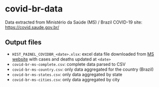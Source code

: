 # covid-br-data

Data extracted from Ministério da Saúde (MS) / Brazil COVID-19 site: https://covid.saude.gov.br/

## Output files

- `HIST_PAINEL_COVIDBR_<date>.xlsx`: excel data file downloaded from [MS website](https://covid.saude.gov.br) with cases and deaths updated at `<date>`
- `covid-br-ms-complete.csv`: complete data parsed to CSV
- `covid-br-ms-country.csv`: only data aggregated for the country (Brazil)
- `covid-br-ms-states.csv`: only data aggregated by state
- `covid-br-ms-cities.csv`: only data aggregated by city
